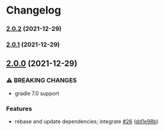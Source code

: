 # Changelog


### [2.0.2](https://github.com/muhlba91/gradle-dependency-update-notifier/compare/v2.0.1...v2.0.2) (2021-12-29)

### [2.0.1](https://github.com/muhlba91/gradle-dependency-update-notifier/compare/v2.0.0...v2.0.1) (2021-12-29)

## [2.0.0](https://github.com/muhlba91/gradle-dependency-update-notifier/compare/v1.3.0...v2.0.0) (2021-12-29)


### ⚠ BREAKING CHANGES

* gradle 7.0 support

### Features

* rebase and update dependencies; integrate [#26](https://github.com/muhlba91/gradle-dependency-update-notifier/issues/26) ([dd1e98b](https://github.com/muhlba91/gradle-dependency-update-notifier/commit/dd1e98beeb9acee57cda11ecade2981c2f8b3043))
